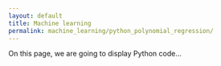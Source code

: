 ```yaml
---
layout: default
title: Machine learning
permalink: machine_learning/python_polynomial_regression/
---
```


On this page, we are going to display Python code...
